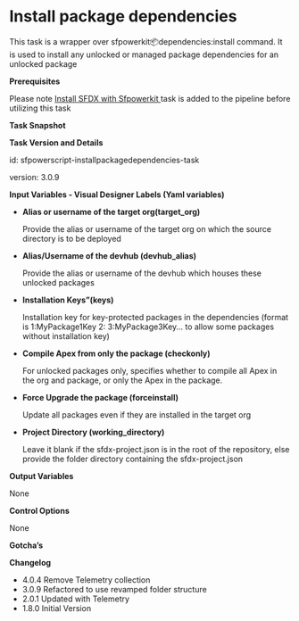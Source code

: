 # Install package dependencies

This task is a wrapper over sfpowerkit:package:dependencies:install command. It is used to install any unlocked or managed package dependencies for an unlocked package

**Prerequisites**

Please  note [Install SFDX with Sfpowerkit ](install-sfdx-cli-with-sfpowerkit.md) task is added to the pipeline before utilizing this task

**Task Snapshot**

**Task Version and Details**

id: sfpowerscript-installpackagedependencies-task

version: 3.0.9

**Input Variables  - Visual Designer Labels \(Yaml variables\)**

* **Alias or username of the target org\(target\_org\)**

  Provide the alias or username of the target org  on which the source directory is to be deployed

* **Alias/Username of the devhub \(devhub\_alias\)**

  Provide the alias or username of the devhub which houses these unlocked packages

* **Installation Keys”\(keys\)**

  Installation key for key-protected packages in the dependencies \(format is 1:MyPackage1Key 2: 3:MyPackage3Key… to allow some packages without installation key\)

* **Compile Apex from only the package \(checkonly\)** 

  For unlocked packages only, specifies whether to compile all Apex in the org and package, or only the Apex in the package.

* **Force Upgrade the package \(forceinstall\)**

  Update all packages even if they are installed in the target org

* **Project Directory \(working\_directory\)**

  Leave it blank if the sfdx-project.json is in the root of the repository, else provide the folder directory containing the sfdx-project.json

**Output Variables**

None

**Control Options**

None

**Gotcha’s**

**Changelog**

* 4.0.4 Remove Telemetry collection
* 3.0.9 Refactored to use revamped folder structure
* 2.0.1 Updated with Telemetry
* 1.8.0 Initial Version

